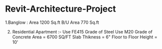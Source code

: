 # Revit-Architecture-Project

1.Banglow :
            Area 1200 Sq.ft
            B/U Area 770 Sq.ft
          
2. Residential Apartment :-
           Use FE415 Grade of Steel
           Use M20 Grade of Concrete
           Area = 6700 SQ/FT
           Slab Thikness = 6"
           Floor to Floor Height = 10'
           
            
